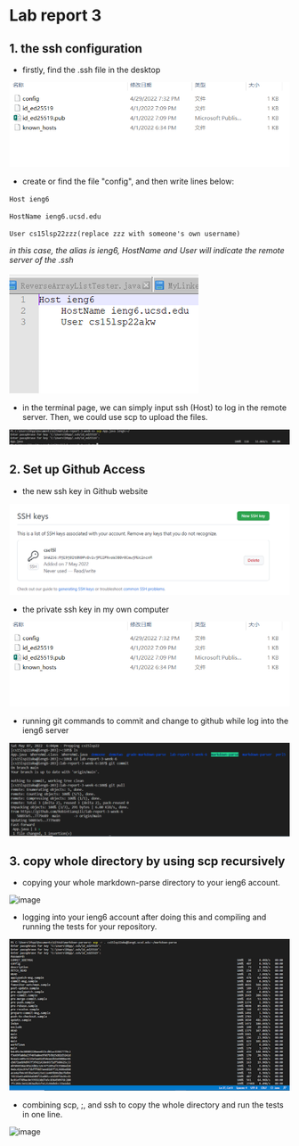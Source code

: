 # Lab report 3

## 1. the ssh configuration

* firstly, find the .ssh file in the desktop

![image](6.PNG)

* create or find the file "config", and then write lines below:

`Host ieng6`

`HostName ieng6.ucsd.edu`

`User cs15lsp22zzz(replace zzz with someone's own username)`

*in this case, the alias is ieng6, HostName and User will indicate the remote server of the .ssh*

![image](7.PNG)

* in the terminal page, we can simply input ssh (Host) to log in the remote server. Then, we could use scp to upload the files.

![image](8.PNG)  

## 2. Set up Github Access
* the new ssh key in Github website

![image](5.PNG)

* the private ssh key in my own computer

![image](6.PNG)

* running git commands to commit and change to github while log into the ieng6 server

![image](10.PNG)

## 3. copy whole directory by using scp recursively

*  copying your whole markdown-parse directory to your ieng6 account.

![image]()

*  logging into your ieng6 account after doing this and compiling and running the tests for your repository.

![image](99.png)

* combining scp, ;, and ssh to copy the whole directory and run the tests in one line.

![image]()
